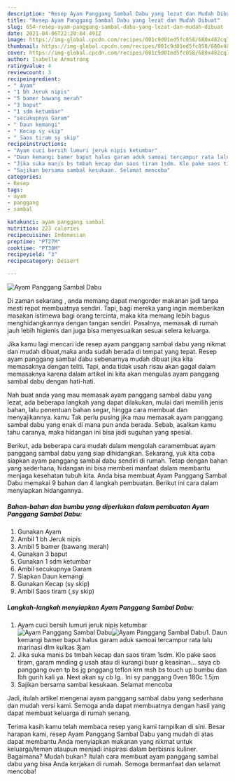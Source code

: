 ```yaml
---
description: "Resep Ayam Panggang Sambal Dabu yang lezat dan Mudah Dibuat"
title: "Resep Ayam Panggang Sambal Dabu yang lezat dan Mudah Dibuat"
slug: 654-resep-ayam-panggang-sambal-dabu-yang-lezat-dan-mudah-dibuat
date: 2021-04-06T22:20:04.491Z
image: https://img-global.cpcdn.com/recipes/001c9d01ed5fc058/680x482cq70/ayam-panggang-sambal-dabu-foto-resep-utama.jpg
thumbnail: https://img-global.cpcdn.com/recipes/001c9d01ed5fc058/680x482cq70/ayam-panggang-sambal-dabu-foto-resep-utama.jpg
cover: https://img-global.cpcdn.com/recipes/001c9d01ed5fc058/680x482cq70/ayam-panggang-sambal-dabu-foto-resep-utama.jpg
author: Isabelle Armstrong
ratingvalue: 4
reviewcount: 3
recipeingredient:
- " Ayam"
- "1 bh Jeruk nipis"
- "5 bamer bawang merah"
- "3 baput"
- "1 sdm ketumbar"
- "secukupnya Garam"
- " Daun kemangi"
- " Kecap sy skip"
- " Saos tiram sy skip"
recipeinstructions:
- "Ayam cuci bersih lumuri jeruk nipis ketumbar"
- "Daun kemangi bamer baput halus garam aduk samoai tercampur rata lalu marinasi dlm kulkas 3jam"
- "Jika suka manis bs tmbah kecap dan saos tiram 1sdm. Klo pake saos tiram, garam mnding g usah atau di kurangi buar g keasinan... saya cb panggang oven tp bs jg pnggang teflon krn msh bs touch up bumbu dan lbh gurih kali ya. Next akan sy cb lg.. Ini sy panggang 0ven 180c 1.5jm"
- "Sajikan bersama sambal kesukaan. Selamat mencoba"
categories:
- Resep
tags:
- ayam
- panggang
- sambal

katakunci: ayam panggang sambal 
nutrition: 223 calories
recipecuisine: Indonesian
preptime: "PT27M"
cooktime: "PT30M"
recipeyield: "3"
recipecategory: Dessert

---
```



![Ayam Panggang Sambal Dabu](https://img-global.cpcdn.com/recipes/001c9d01ed5fc058/680x482cq70/ayam-panggang-sambal-dabu-foto-resep-utama.jpg)

Di zaman  sekarang , anda memang dapat mengorder makanan jadi tanpa mesti repot membuatnya sendiri. Tapi, bagi mereka yang ingin memberikan masakan istimewa bagi orang tercinta, maka kita memang lebih bagus menghidangkannya dengan tangan sendiri. Pasalnya, memasak di rumah jauh lebih higienis dan juga bisa menyesuaikan sesuai selera keluarga.

Jika kamu lagi mencari ide resep ayam panggang sambal dabu yang nikmat dan mudah dibuat,maka anda sudah berada di tempat yang tepat. Resep ayam panggang sambal dabu  sebenarnya mudah dibuat jika kita memasaknya dengan teliti. Tapi, anda tidak usah risau akan gagal dalam memasaknya 
karena dalam artikel ini kita akan mengulas ayam panggang sambal dabu dengan hati-hati.  



Nah buat anda yang mau memasak ayam panggang sambal dabu yang lezat, ada beberapa langkah yang dapat dilakukan, mulai dari memilih jenis bahan, lalu penentuan bahan segar, hingga cara membuat dan menyajikannya. kamu Tak perlu pusing jika mau memasak ayam panggang sambal dabu yang enak di mana pun anda berada. Sebab, asalkan kamu  tahu caranya, maka hidangan ini bisa jadi suguhan yang spesial.

Berikut, ada beberapa cara mudah dalam mengolah caramembuat ayam panggang sambal dabu yang siap dihidangkan. Sekarang, yuk kita coba siapkan ayam panggang sambal dabu sendiri di rumah. Tetap dengan bahan yang sederhana, hidangan ini bisa memberi manfaat dalam membantu menjaga kesehatan tubuh kita. Anda bisa membuat Ayam Panggang Sambal Dabu memakai 9 bahan dan 4 langkah pembuatan. Berikut ini cara dalam menyiapkan hidangannya.

<!--inarticleads1-->

##### Bahan-bahan dan bumbu yang diperlukan dalam pembuatan Ayam Panggang Sambal Dabu:

1. Gunakan  Ayam
1. Ambil 1 bh Jeruk nipis
1. Ambil 5 bamer (bawang merah)
1. Gunakan 3 baput
1. Gunakan 1 sdm ketumbar
1. Ambil secukupnya Garam
1. Siapkan  Daun kemangi
1. Gunakan  Kecap (sy skip)
1. Ambil  Saos tiram (,sy skip)




<!--inarticleads2-->

##### Langkah-langkah menyiapkan Ayam Panggang Sambal Dabu:

1. Ayam cuci bersih lumuri jeruk nipis ketumbar
<img src="https://img-global.cpcdn.com/steps/3bebfce30b4d2b74/160x128cq70/ayam-panggang-sambal-dabu-langkah-memasak-1-foto.jpg" alt="Ayam Panggang Sambal Dabu"><img src="https://img-global.cpcdn.com/steps/412619b0e103828c/160x128cq70/ayam-panggang-sambal-dabu-langkah-memasak-1-foto.jpg" alt="Ayam Panggang Sambal Dabu">1. Daun kemangi bamer baput halus garam aduk samoai tercampur rata lalu marinasi dlm kulkas 3jam
1. Jika suka manis bs tmbah kecap dan saos tiram 1sdm. Klo pake saos tiram, garam mnding g usah atau di kurangi buar g keasinan... saya cb panggang oven tp bs jg pnggang teflon krn msh bs touch up bumbu dan lbh gurih kali ya. Next akan sy cb lg.. Ini sy panggang 0ven 180c 1.5jm
1. Sajikan bersama sambal kesukaan. Selamat mencoba




Jadi, itulah artikel mengenai  ayam panggang sambal dabu  yang sederhana dan mudah versi kami. Semoga anda dapat membuatnya dengan hasil yang dapat membuat keluarga di rumah senang. 

Terima kasih kamu telah membaca resep yang kami tampilkan di sini. Besar harapan kami, resep  Ayam Panggang Sambal Dabu yang mudah di atas dapat membantu Anda menyiapkan makanan yang nikmat untuk keluarga/teman ataupun menjadi inspirasi dalam berbisnis kuliner. Bagaimana? Mudah bukan? Itulah cara membuat ayam panggang sambal dabu yang bisa Anda kerjakan di rumah. Semoga bermanfaat dan selamat mencoba!

